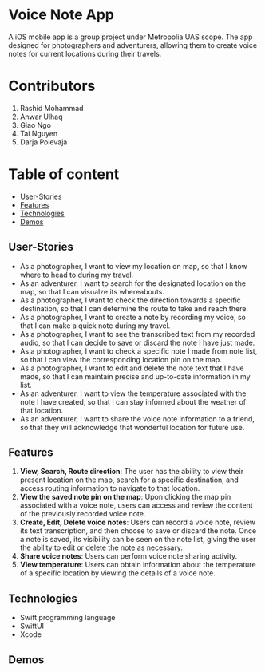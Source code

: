 # Voice Note App
A iOS mobile app is a group project under Metropolia UAS scope. The app designed for photographers and adventurers, allowing them to create voice notes for current locations during their travels.

# Contributors 
1. Rashid Mohammad
2. Anwar Ulhaq
3. Giao Ngo
4. Tai Nguyen
5. Darja Polevaja

# Table of content
- [User-Stories](#user-stories)
- [Features](#features)
- [Technologies](#technologies)
- [Demos](#demos)

## User-Stories
- As a photographer, I want to view my location on map, so that I know where to head to during my travel.
- As an adventurer, I want to search for the designated location on the map, so that I can visualze its whereabouts.
- As a photographer, I want to check the direction towards a specific destination, so that I can determine the route to take and reach there.
- As a photographer, I want to create a note by recording my voice, so that I can make a quick note during my travel.
- As a photographer, I want to see the transcribed text from my recorded audio, so that I can decide to save or discard the note I have just made.
- As a photographer, I want to check a specific note I made from note list, so that I can view the corresponding location pin on the map. 
- As a photographer, I want to edit and delete the note text that I have made, so that I can maintain precise and up-to-date information in my list. 
- As an adventurer, I want to view the temperature associated with the note I have created, so that I can stay informed about the weather of that location.
- As an adventurer, I want to share the voice note information to a friend, so that they will acknowledge that wonderful location for future use. 

## Features
1. **View, Search, Route direction**: The user has the ability to view their present location on the map, search for a specific destination, and access routing information to navigate to that location.
2. **View the saved note pin on the map**: Upon clicking the map pin associated with a voice note, users can access and review the content of the previously recorded voice note.
3. **Create, Edit, Delete voice notes**: Users can record a voice note, review its text transcription, and then choose to save or discard the note. Once a note is saved, its visibility can be seen on the note list, giving the user the ability to edit or delete the note as necessary.
4. **Share voice notes**: Users can perform voice note sharing activity.
5. **View temperature**: Users can obtain information about the temperature of a specific location by viewing the details of a voice note.

## Technologies
- Swift programming language
- SwiftUI
- Xcode 

## Demos
